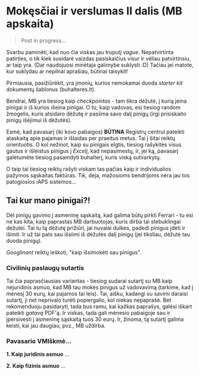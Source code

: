 # Mokęsčiai ir verslumas II dalis (MB apskaita)

> Post in progress...

Svarbu paminėti, kad nuo čia viskas jau truputį _vague_. Nepatvirtinta patirties, o tik kiek susidarė vaizdas pasiskaičius visur ir vėliau patvirtinsiu, ar taip yra. (Dar naudojuosi minėtaja galimybe suklysti :D) Tačiau jei matote, kur suklydau ar nepilnai aprašiau, būtinai taisykit!

Pirmiausia, pasižiūrėkit, yra įmonių, kurios nemokamai duoda _starter kit_ dokumentų šablonus (buhalteres.lt).

Bendrai, MB yra tiesiog kaip _checkpointas_ - tam tikra dėžutė, į kurią įeina pinigai ir iš kurios išeina pinigai. O tu, kaip vadovas, esi tiesiog random žmogelis, kuris atsidaro dėžutę ir pasiima savo dalį pinigų (irgi prisiskaito pinigų išėjimui iš dėžutės).

Esmė, kad pavasarį (iki kovo pabaigos) **BŪTINA** Registrų centrui pateikti ataskaitą apie pajamas ir išlaidas per praeitus metus. Tai į šitai reiktų orientuotis. O kol nežinot, kaip su pinigais elgtis, tiesiog rašykitės visus gautus ir išleistus pinigus į _Excelį_, kad nepasimestų, ir, jei ką, pavasarį galėtumėte tiesiog pasamdyti buhalterį, kuris viską sutvarkytų.

O taip tai tiesiog reiktų rašyti viskam tas pačias kaip ir individualios pažymos sąskaitas faktūras. Tik, deja, mažosioms bendrijoms nėra jau tos patogiosios iAPS sistemos...

## Tai kur mano pinigai?!

Dėl pinigų gavimo į asmeninę sąskaitą, kad galima būtų pirkti Ferrari - tu esi ne kas kita, kaip paprastas MB darbuotojas, kuris dirba tai stebuklingai dėžutei. Tai tu tą dėžutę prižiūri, jai nuvalai dulkes, padedi pinigus įdėti ir išimti. Ir už tai pats sau išsiimi iš dėžutės dalį pinigų (jei tiksliau, dėžutė tau duoda pinigų).

_Googlinant_ reiktų ieškoti, "kaip išsimokėti sau pinigus".

### Civilinių paslaugų sutartis

Tai čia paprasčiausias variantas - tiesiog sudarai sutartį su MB kaip nejuridinis asmuo, kad MB tau mokės pinigus už vadovavimą (tarkime, kad į mėnesį 30 eurų, kai pajamos tai leis). Tai, aišku, kadangi su savimi daraisi sutartį, ji net neprivalo turėti popiergalio, kol niekas nepaprašė. Bet rekomenduoju pasidaryti, tada bus ramu, kai kažkas paprašys, galėsi iškart pateikti _gatavą_ PDF'ą. Ir viskas, tada gali mėnesio pabaigoje sau ir įpersivesti į asmeninę sąskaitą tuos 30 eurų. Ir, žinoma, tą sutartį galima keisti, kai jau daugiau, pvz., MB uždirba.

### Pavasario VMIškmė...

**1. Kaip juridinis asmuo**
...

**2. Kaip fizinis asmuo**
...
